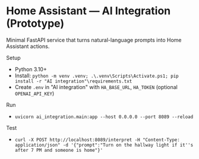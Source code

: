 # Home Assistant — AI Integration (Prototype)

Minimal FastAPI service that turns natural-language prompts into Home Assistant actions.

Setup
- Python 3.10+
- Install: `python -m venv .venv; .\.venv\Scripts\Activate.ps1; pip install -r "AI integration"\requirements.txt`
- Create `.env` in "AI integration" with `HA_BASE_URL`, `HA_TOKEN` (optional `OPENAI_API_KEY`)

Run
- `uvicorn ai_integration.main:app --host 0.0.0.0 --port 8089 --reload`

Test
- `curl -X POST http://localhost:8089/interpret -H "Content-Type: application/json" -d '{"prompt":"Turn on the hallway light if it''s after 7 PM and someone is home"}'`
